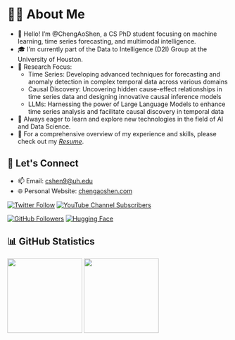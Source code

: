 # 👨‍🎓 About Me

- 👋 Hello! I’m @ChengAoShen, a CS PhD student focusing on machine learning, time series forecasting, and multimodal intelligence.
- 🎓 I’m currently part of the Data to Intelligence (D2I) Group at the University of Houston.
- 🧐 Research Focus:
  - Time Series: Developing advanced techniques for forecasting and anomaly detection in complex temporal data across various domains
  - Causal Discovery: Uncovering hidden cause-effect relationships in time series data and designing innovative causal inference models
  - LLMs: Harnessing the power of Large Language Models to enhance time series analysis and facilitate causal discovery in temporal data
- 🌱 Always eager to learn and explore new technologies in the field of AI and Data Science.
- 💼 For a comprehensive overview of my experience and skills, please check out my *[Resume](./Resume.pdf)*.

## 🤝 Let's Connect

- 📫 Email: [cshen9@uh.edu](mailto:cshen9@uh.edu)
- 🌐 Personal Website: [chengaoshen.com](https://chengaoshen.com)

[![Twitter Follow](https://img.shields.io/twitter/follow/ChengAoShen?style=social)](https://twitter.com/chengao_shen)
[![YouTube Channel Subscribers](https://img.shields.io/youtube/channel/subscribers/UCRC9NT1_c3zVc7syFERpi7w?style=social)](https://www.youtube.com/channel/UCRC9NT1_c3zVc7syFERpi7w)

[![GitHub Followers](https://img.shields.io/badge/dynamic/json?url=https%3A%2F%2Fapi.swo.moe%2Fstats%2Fgithub%2FChengAoShen&query=count&color=181717&label=GitHub&labelColor=282c34&logo=github&suffix=+followers&cacheSeconds=3600)](https://github.com/ChengAoShen)
[![Hugging Face](https://img.shields.io/badge/dynamic/json?url=https%3A%2F%2Fhuggingface.co%2Fapi%2Fmodels%3Fauthor%3DChengAoShen&query=$.length&color=FF9D00&label=Hugging%20Face&labelColor=4B4B4B&logo=huggingface&logoColor=white&suffix=+models&cacheSeconds=3600)](https://huggingface.co/ChengAoShen)

## 📊 GitHub Statistics

<img height="170px" src="https://github-readme-stats.vercel.app/api?username=ChengAoShen&theme=dark&show_icons=true&count_private=true" /> <img height="170px" src="https://github-readme-stats.vercel.app/api/top-langs/?username=ChengAoShen&layout=compact&theme=dark&langs_count=8" />


